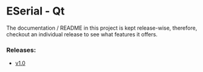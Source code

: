 # ESerial - Qt

The documentation / README in this project is kept release-wise, therefore, checkout an individual release to see what features it offers.



### Releases:

- [v1.0](https://github.com/cronblocks/eserial-qt/tree/v1.0)
